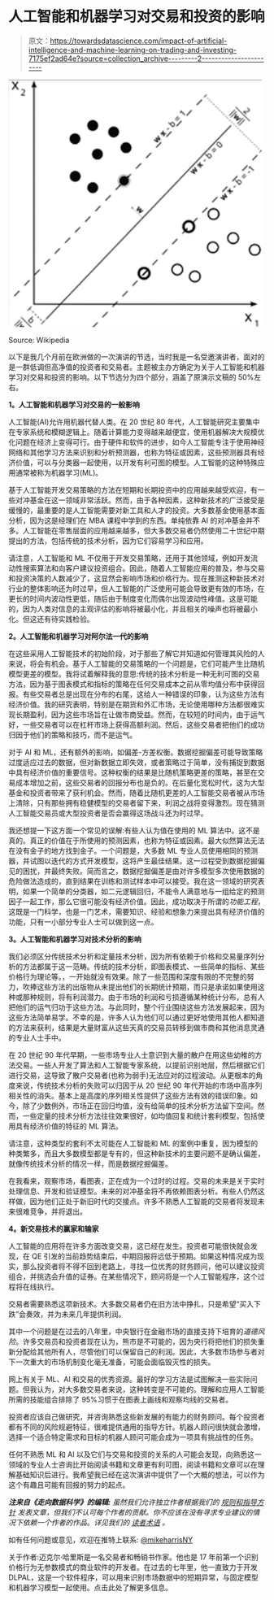 # 人工智能和机器学习对交易和投资的影响

> 原文：<https://towardsdatascience.com/impact-of-artificial-intelligence-and-machine-learning-on-trading-and-investing-7175ef2ad64e?source=collection_archive---------2----------------------->

![](img/528a53cf92d441d0dab7b33a3c41ecf5.png)

Source: Wikipedia

以下是我几个月前在欧洲做的一次演讲的节选，当时我是一名受邀演讲者，面对的是一群低调但高净值的投资者和交易者。主题被主办方确定为关于人工智能和机器学习对交易和投资的影响。以下节选分为四个部分，涵盖了原演示文稿的 50%左右。

**1。人工智能和机器学习对交易的一般影响**

人工智能(AI)允许用机器代替人类。在 20 世纪 80 年代，人工智能研究主要集中在专家系统和模糊逻辑上。随着计算能力变得越来越便宜，使用机器解决大规模优化问题在经济上变得可行。由于硬件和软件的进步，如今人工智能专注于使用神经网络和其他学习方法来识别和分析预测器，也称为特征或因素，这些预测器具有经济价值，可以与分类器一起使用，以开发有利可图的模型。人工智能的这种特殊应用通常被称为机器学习(ML)。

基于人工智能开发交易策略的方法在短期和长期投资中的应用越来越受欢迎，有一些对冲基金在这一领域非常活跃。然而，由于各种因素，这种新技术的广泛接受是缓慢的，最重要的是人工智能需要对新工具和人才的投资。大多数基金使用基本面分析，因为这是经理们在 MBA 课程中学到的东西。单纯依靠 AI 的对冲基金并不多。人工智能在零售层面的应用越来越多，但大多数交易者仍然使用二十世纪中期提出的方法，包括传统的技术分析，因为它们容易学习和应用。

请注意，人工智能和 ML 不仅用于开发交易策略，还用于其他领域，例如开发流动性搜索算法和向客户建议投资组合。因此，随着人工智能应用的普及，参与交易和投资决策的人数减少了，这显然会影响市场和价格行为。现在推测这种新技术对行业的整体影响还为时过早，但人工智能的广泛使用可能会导致更有效的市场，在更长的时间内波动性更低，随后由于制度变化而偶尔出现波动性峰值。这是可能的，因为人类对信息的主观评估的影响将被最小化，并且相关的噪声也将被最小化。但这还有待实践检验。

**2。人工智能和机器学习对阿尔法一代的影响**

在这些采用人工智能技术的初始阶段，对于那些了解它并知道如何管理其风险的人来说，将会有机会。基于人工智能的交易策略的一个问题是，它们可能产生比随机模型更差的模型。我将试着解释我的意思:传统的技术分析是一种无利可图的交易方法，因为基于图表模式和指标的策略在任何交易成本之前从零均值分布中获得回报。有些交易者总是出现在分布的右尾，这给人一种错误的印象，认为这些方法有经济价值。我的研究表明，特别是在期货和外汇市场，无论使用哪种方法都很难实现长期盈利，因为这些市场旨在让做市商受益。然而，在较短的时间内，由于运气好，一些交易者可以在杠杆市场上获得高额利润。然后，这些交易者把他们的成功归因于他们的策略和技巧，而不是运气。

对于 AI 和 ML，还有额外的影响，如偏差-方差权衡。数据挖掘偏差可能导致策略过度适应过去的数据，但对新数据立即失效，或者策略过于简单，没有捕捉到数据中具有经济价值的重要信号。这种权衡的结果是比随机策略更差的策略，甚至在交易成本增加之前，这些交易者的回报分布也是负的。在后量化宽松时代，这为大型基金和投资者带来了获利机会。然而，随着比随机更差的人工智能交易者被从市场上清除，只有那些拥有稳健模型的交易者留下来，利润之战将变得激烈。现在猜测人工智能交易员或大型投资者是否会赢得这场战斗还为时过早。

我还想提一下这方面一个常见的误解:有些人认为值在使用的 ML 算法中。这不是真的。真正的价值在于所使用的预测因素，也称为特征或因素。最大似然算法无法在没有金子的地方找到金子。一个问题是，大多数 ML 专业人员使用相同的预测器，并试图以迭代的方式开发模型，这将产生最佳结果。这一过程受到数据挖掘偏见的困扰，并最终失败。简而言之，数据挖掘偏差是由对许多模型多次使用数据的危险做法造成的，直到结果在训练和测试样本中可以接受。我在这一领域的研究表明，如果一个简单的分类器，如二元逻辑回归，不能令人满意地与一组给定的预测因子一起工作，那么它很可能没有经济价值。因此，成功取决于所谓的*功能工程*，这既是一门科学，也是一门艺术，需要知识、经验和想象力来提出具有经济价值的功能，只有一小部分专业人士可以做到这一点。

**3。人工智能和机器学习对技术分析的影响**

我们必须区分传统技术分析和定量技术分析，因为所有依赖于价格和交易量序列分析的方法都属于这一范畴。传统的技术分析，即图表模式、一些简单的指标、某些价格行为理论等。，一开始就没有效果。除了一些范围和深度有限的不完整的努力，吹捧这些方法的出版物从未提出他们的长期统计预期，而只是承诺如果使用这种或那种规则，将有利润潜力。由于市场的利润和亏损遵循某种统计分布，总有人把他们的运气归功于这些方法。与此同时，整个行业围绕这些方法发展起来，因为这些方法简单易学。不幸的是，许多人认为他们可以通过更好地使用其他人都知道的方法来获利，结果是大量财富从这些天真的交易员转移到做市商和其他消息灵通的专业人士手中。

在 20 世纪 90 年代早期，一些市场专业人士意识到大量的散户在用这些幼稚的方法交易。一些人开发了算法和人工智能专家系统，以提前识别地层，然后根据它们进行交易，这导致了散户交易者(也称为弱手)无法应对的过程波动。从更根本的角度来说，传统技术分析的失败可以归因于从 20 世纪 90 年代开始的市场中高序列相关性的消失。基本上是高度的序列相关性提供了这些方法有效的错误印象。如今，除了少数例外，市场正在回归均值，没有给简单的技术分析方法留下空间。然而，一些定量的技术分析方法往往效果很好，如均值回复和统计套利模型，包括使用具有经济价值的特征的 ML 算法。

请注意，这种类型的套利不太可能在人工智能和 ML 的案例中重复，因为模型的种类繁多，而且大多数模型都是专有的，但这种新技术的主要问题不是确认偏差，就像传统技术分析的情况一样，而是数据挖掘偏差。

在我看来，观察市场，看图表，正在成为一个过时的过程。交易的未来是关于实时处理信息、开发和验证模型。未来的对冲基金将不再依赖图表分析。有些人仍然这样做，因为他们正处于新旧时代的交接点。许多不熟悉人工智能的交易者将发现未来很难竞争，并将退出。

**4。新交易技术的赢家和输家**

人工智能的应用将在许多方面改变交易，这已经在发生。投资者可能很快就会发现，在 QE 引发的当前趋势结束后，中期回报将远低于预期。如果这种情况成为现实，那么投资者将不得不回到老路上，寻找一位优秀的财务顾问，他可以建议投资组合，并挑选会升值的证券。在某些情况下，顾问将是一个人工智能程序，这个过程将在线执行。

交易者需要熟悉这项新技术。大多数交易者仍在旧方法中挣扎，只是希望“买入下跌”会奏效，并为未来几年提供利润。

其中一个问题是在过去的八年里，中央银行在金融市场的直接支持下培育的*道德风险*。许多交易员和投资者现在认为，熊市是不可能的，因为央行将把他们的损失重新分配给其他所有人，尽管他们可以保留自己的利润。因此，大多数市场参与者对下一次重大的市场机制变化毫无准备，可能会面临毁灭性的损失。

网上有关于 ML、AI 和交易的优秀资源。最好的学习方法是试图解决一些实际问题。但我认为，对大多数交易者来说，这种转变是不可能的。理解和应用人工智能所需的技能组合排除了 95%习惯于在图表上画线和观察均线的交易者。

投资者应该自己做研究，并咨询熟悉这些新发展的有能力的财务顾问。每个投资者都有不同的风险规避特征，很难提供通用的指导方针。机器人顾问很快就会激增，选择一个适合特定需求和目标的机器人顾问可能会成为一项具有挑战性的任务。

任何不熟悉 ML 和 AI 以及它们与交易和投资的关系的人可能会发现，向熟悉这一领域的专业人士咨询比开始阅读书籍和文章更有利可图，阅读书籍和文章可以在理解基础知识后进行。我希望我已经在这次演讲中提供了一个大概的想法，可以作为这个有趣且可能有回报的努力的起点。

***注来自《走向数据科学》的编辑:*** *虽然我们允许独立作者根据我们的* [*规则和指导方针*](/questions-96667b06af5) *发表文章，但我们不认可每个作者的贡献。你不应该在没有寻求专业建议的情况下依赖一个作者的作品。详见我们的* [*读者术语*](/readers-terms-b5d780a700a4) *。*

如有任何问题或意见，欢迎在推特上联系: [@mikeharrisNY](https://twitter.com/mikeharrisNY)

关于作者:迈克尔·哈里斯是一名交易者和畅销书作家。他也是 17 年前第一个识别价格行为无参数模式的商业软件的开发者。在过去的七年里，他一直致力于开发 DLPAL，这是一个软件程序，可以用来识别市场数据中的短期异常，与固定模型和机器学习模型一起使用。点击此处了解更多信息。
